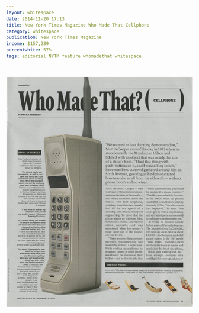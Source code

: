```yaml
---
layout: whitespace
date: 2014-11-20 17:13
title: New York Times Magazine Who Made That Cellphone
category: whitespace
publication: New York Times Magazine
income: $157,289
percentwhite: 57%
tags: editorial NYTM feature whomadethat whitespace

---
```


           
<div class="imageContainer"><img src="/img/editscans/NYT_WhoMadeThat_Cellphone.png"></div>
            
<div class="overlayContainer">
<object type="image/svg+xml" data="/img/overlays/NYT_WhoMadeThat_Cellphone.svg" class="trans"></object>
</div>

            
        
        
